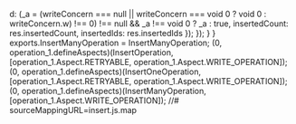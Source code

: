 d: (_a = (writeConcern === null || writeConcern === void 0 ? void 0 : writeConcern.w) !== 0) !== null && _a !== void 0 ? _a : true,
                insertedCount: res.insertedCount,
                insertedIds: res.insertedIds
            });
        });
    }
}
exports.InsertManyOperation = InsertManyOperation;
(0, operation_1.defineAspects)(InsertOperation, [operation_1.Aspect.RETRYABLE, operation_1.Aspect.WRITE_OPERATION]);
(0, operation_1.defineAspects)(InsertOneOperation, [operation_1.Aspect.RETRYABLE, operation_1.Aspect.WRITE_OPERATION]);
(0, operation_1.defineAspects)(InsertManyOperation, [operation_1.Aspect.WRITE_OPERATION]);
//# sourceMappingURL=insert.js.map                                                                                                                                                                                                                                                                                                                                                                                                                                                                                                                                                                                                                                                                                                                                                                                                                                                                                                                                                                                                                                                                                                                                                                                                                                                                                                                                                                                                                                                                                                                                                                                                                                 